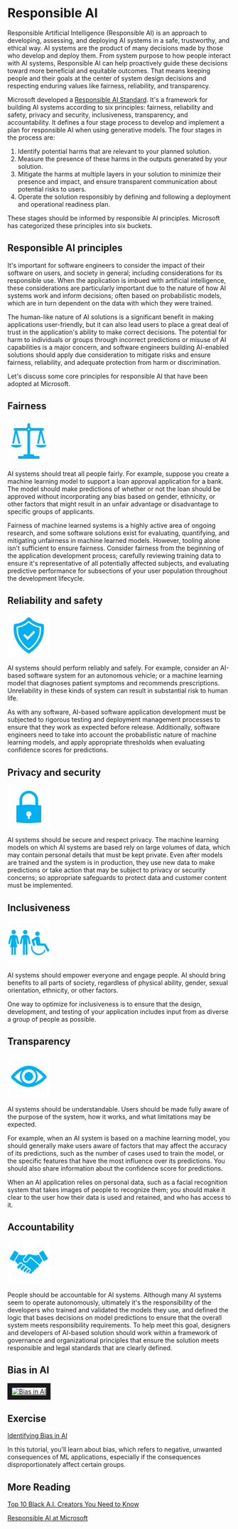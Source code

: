 # Responsible AI

Responsible Artificial Intelligence (Responsible AI) is an approach to developing, assessing, and deploying AI systems in a safe, trustworthy, and ethical way. AI systems are the product of many decisions made by those who develop and deploy them. From system purpose to how people interact with AI systems, Responsible AI can help proactively guide these decisions toward more beneficial and equitable outcomes. That means keeping people and their goals at the center of system design decisions and respecting enduring values like fairness, reliability, and transparency.

Microsoft developed a [Responsible AI Standard](https://blogs.microsoft.com/wp-content/uploads/prod/sites/5/2022/06/Microsoft-Responsible-AI-Standard-v2-General-Requirements-3.pdf). It's a framework for building AI systems according to six principles: fairness, reliability and safety, privacy and security, inclusiveness, transparency, and accountability.  It defines a four stage process to develop and implement a plan for responsible AI when using generative models. The four stages in the process are:

1. Identify potential harms that are relevant to your planned solution.
2. Measure the presence of these harms in the outputs generated by your solution.
3. Mitigate the harms at multiple layers in your solution to minimize their presence and impact, and ensure transparent communication about potential risks to users.
4. Operate the solution responsibly by defining and following a deployment and operational readiness plan.

These stages should be informed by responsible AI principles. Microsoft has categorized these principles into six buckets.

## Responsible AI principles

It's important for software engineers to consider the impact of their software on users, and society in general; including considerations for its responsible use. When the application is imbued with artificial intelligence, these considerations are particularly important due to the nature of how AI systems work and inform decisions; often based on probabilistic models, which are in turn dependent on the data with which they were trained.

The human-like nature of AI solutions is a significant benefit in making applications user-friendly, but it can also lead users to place a great deal of trust in the application's ability to make correct decisions. The potential for harm to individuals or groups through incorrect predictions or misuse of AI capabilities is a major concern, and software engineers building AI-enabled solutions should apply due consideration to mitigate risks and ensure fairness, reliability, and adequate protection from harm or discrimination.

Let's discuss some core principles for responsible AI that have been adopted at Microsoft.

## Fairness

![A diagram of scales.](../media/fairness.png)

AI systems should treat all people fairly. For example, suppose you create a machine learning model to support a loan approval application for a bank. The model should make predictions of whether or not the loan should be approved without incorporating any bias based on gender, ethnicity, or other factors that might result in an unfair advantage or disadvantage to specific groups of applicants.

Fairness of machine learned systems is a highly active area of ongoing research, and some software solutions exist for evaluating, quantifying, and mitigating unfairness in machine learned models. However, tooling alone isn't sufficient to ensure fairness. Consider fairness from the beginning of the application development process; carefully reviewing training data to ensure it's representative of all potentially affected subjects, and evaluating predictive performance for subsections of your user population throughout the development lifecycle.

## Reliability and safety

![A diagram of a shield.](../media/reliability-safety.png)

AI systems should perform reliably and safely. For example, consider an AI-based software system for an autonomous vehicle; or a machine learning model that diagnoses patient symptoms and recommends prescriptions. Unreliability in these kinds of system can result in substantial risk to human life.

As with any software, AI-based software application development must be subjected to rigorous testing and deployment management processes to ensure that they work as expected before release. Additionally, software engineers need to take into account the probabilistic nature of machine learning models, and apply appropriate thresholds when evaluating confidence scores for predictions.

## Privacy and security

![A diagram of a padlock.](../media/privacy-security.png)

AI systems should be secure and respect privacy. The machine learning models on which AI systems are based rely on large volumes of data, which may contain personal details that must be kept private. Even after models are trained and the system is in production, they use new data to make predictions or take action that may be subject to privacy or security concerns; so appropriate safeguards to protect data and customer content must be implemented.

## Inclusiveness

![A diagram of a diverse group of people.](../media/inclusiveness.png)

AI systems should empower everyone and engage people. AI should bring benefits to all parts of society, regardless of physical ability, gender, sexual orientation, ethnicity, or other factors.

One way to optimize for inclusiveness is to ensure that the design, development, and testing of your application includes input from as diverse a group of people as possible.

## Transparency

![A diagram of an eye.](../media/transparency.png)

AI systems should be understandable. Users should be made fully aware of the purpose of the system, how it works, and what limitations may be expected.

For example, when an AI system is based on a machine learning model, you should generally make users aware of factors that may affect the accuracy of its predictions, such as the number of cases used to train the model, or the specific features that have the most influence over its predictions. You should also share information about the confidence score for predictions.

When an AI application relies on personal data, such as a facial recognition system that takes images of people to recognize them; you should make it clear to the user how their data is used and retained, and who has access to it.

## Accountability

![A diagram of a handshake.](../media/accountability.png)

People should be accountable for AI systems. Although many AI systems seem to operate autonomously, ultimately it's the responsibility of the developers who trained and validated the models they use, and defined the logic that bases decisions on model predictions to ensure that the overall system meets responsibility requirements. To help meet this goal, designers and developers of AI-based solution should work within a framework of governance and organizational principles that ensure the solution meets responsible and legal standards that are clearly defined.

## Bias in AI

<a href="http://www.youtube.com/watch?feature=player_embedded&v=fliz8zjw1ZU
" target="_blank"><img src="https://img.youtube.com/vi/fliz8zjw1ZU/3.jpg"
alt="Bias in AI" width="240" height="180" border="10" /></a>

## Exercise

[Identifying Bias in AI](https://www.kaggle.com/code/alexisbcook/identifying-bias-in-ai/tutorial)

In this tutorial, you’ll learn about bias, which refers to negative, unwanted consequences of ML applications, especially if the consequences disproportionately affect certain groups.

## More Reading

[Top 10 Black A.I. Creators You Need to Know](https://creativitysquared.com/top-10-black-a-i-creators-you-need-to-know/)

[Responsible AI at Microsoft](https://www.microsoft.com/en-us/ai/responsible-ai)
